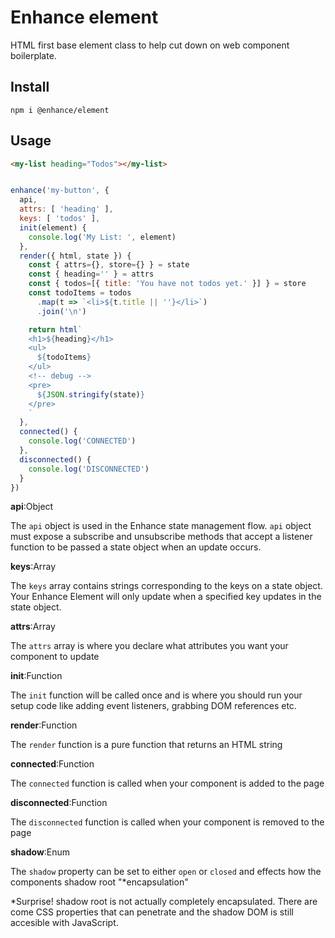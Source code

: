 # Enhance element
HTML first base element class to help cut down on web component boilerplate.

## Install
`npm i @enhance/element`

## Usage

```html
<my-list heading="Todos"></my-list>
```

```javascript

enhance('my-button', {
  api,
  attrs: [ 'heading' ],
  keys: [ 'todos' ],
  init(element) {
    console.log('My List: ', element)
  },
  render({ html, state }) {
    const { attrs={}, store={} } = state
    const { heading='' } = attrs
    const { todos=[{ title: 'You have not todos yet.' }] } = store
    const todoItems = todos
      .map(t => `<li>${t.title || ''}</li>`)
      .join('\n')

    return html`
    <h1>${heading}</h1>
    <ul>
      ${todoItems}
    </ul>
    <!-- debug -->
    <pre>
      ${JSON.stringify(state)}
    </pre>
    `
  },
  connected() {
    console.log('CONNECTED')
  },
  disconnected() {
    console.log('DISCONNECTED')
  }
})

```
**api**:Object

The `api` object is used in the Enhance state management flow.
`api` object must expose a subscribe and unsubscribe methods that accept a listener function to be passed a state object when an update occurs.

**keys**:Array

The `keys` array contains strings corresponding to the keys on a state object.
Your Enhance Element will only update when a specified key updates in the state object.

**attrs**:Array

The `attrs` array is where you declare what attributes you want your component to update

**init**:Function

The `init` function will be called once and is where you should run your setup code like adding event listeners, grabbing DOM references etc.

**render**:Function

The `render` function is a pure function that returns an HTML string

**connected**:Function

The `connected` function is called when your component is added to the page

**disconnected**:Function

The `disconnected` function is called when your component is removed to the page

**shadow**:Enum

The `shadow` property can be set to either `open` or `closed` and effects how the components shadow root "*encapsulation"

*Surprise! shadow root is not actually completely encapsulated. There are come CSS properties that can penetrate and the shadow DOM is still accesible with JavaScript.

